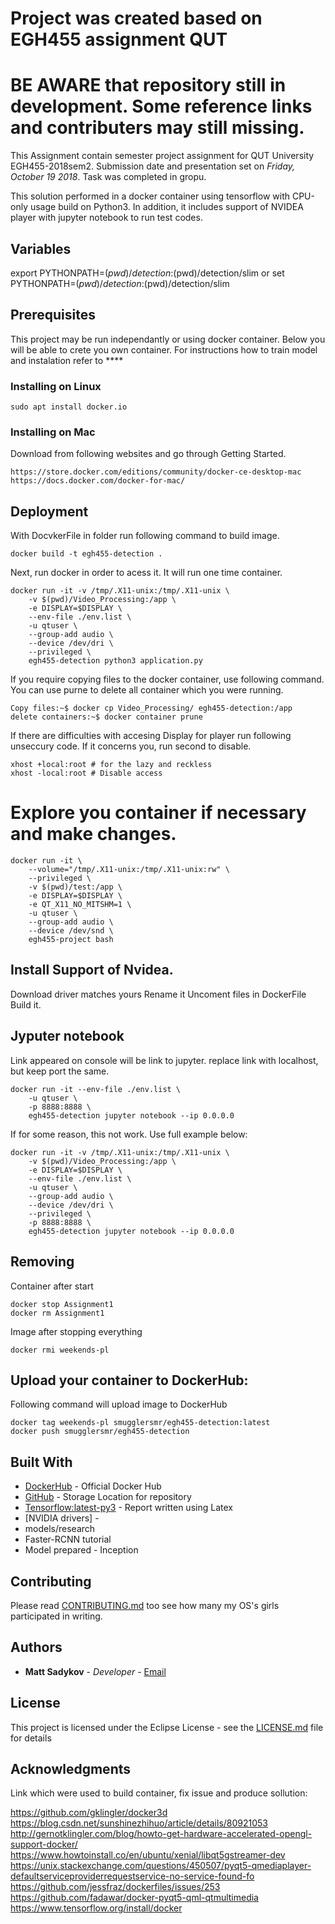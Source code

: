 # Project was created based on EGH455 assignment QUT
# BE AWARE that repository still in development. Some reference links and contributers may still missing.
This Assignment contain semester project assignment for QUT University EGH455-2018sem2. Submission date and presentation set on *Friday, October 19 2018*. Task was completed in gropu.

This solution performed in a docker container using tensorflow with CPU-only usage build on Python3. In addition, it includes support of NVIDEA player with jupyter notebook to run test codes.
## Variables
export PYTHONPATH=$(pwd)/detection:$(pwd)/detection/slim
or
set PYTHONPATH=$(pwd)/detection:$(pwd)/detection/slim


## Prerequisites
This project may be run independantly or using docker container. Below you will be able to crete you own container. For instructions how to train model and instalation refer to ****

### Installing on Linux 
```
sudo apt install docker.io
```
### Installing on Mac
Download from following websites and go through Getting Started.
```
https://store.docker.com/editions/community/docker-ce-desktop-mac
https://docs.docker.com/docker-for-mac/
```
## Deployment
With DocvkerFile in folder run following command to build image.
```
docker build -t egh455-detection .
```
Next, run docker in order to acess it. It will run one time container.
```
docker run -it -v /tmp/.X11-unix:/tmp/.X11-unix \
    -v $(pwd)/Video_Processing:/app \
    -e DISPLAY=$DISPLAY \
    --env-file ./env.list \
    -u qtuser \
    --group-add audio \
    --device /dev/dri \
    --privileged \
    egh455-detection python3 application.py
```
If you require copying files to the docker container, use following command. You can use purne to delete all container which you were running.
```
Copy files:~$ docker cp Video_Processing/ egh455-detection:/app
delete containers:~$ docker container prune
```

If there are difficulties with accesing Display for player run following unseccury code. If it concerns you, run second to disable.
```
xhost +local:root # for the lazy and reckless
xhost -local:root # Disable access
```

# Explore you container if necessary and make changes.
```
docker run -it \
    --volume="/tmp/.X11-unix:/tmp/.X11-unix:rw" \
    --privileged \
    -v $(pwd)/test:/app \
    -e DISPLAY=$DISPLAY \
    -e QT_X11_NO_MITSHM=1 \   
    -u qtuser \
    --group-add audio \
    --device /dev/snd \
    egh455-project bash
```
## Install Support of Nvidea.
Download driver matches yours
Rename it
Uncoment files in DockerFile
Build it.

## Jyputer notebook
Link appeared on console will be link to jupyter. replace link with localhost, but keep port the same.
```
docker run -it --env-file ./env.list \
    -u qtuser \
    -p 8888:8888 \
    egh455-detection jupyter notebook --ip 0.0.0.0
```

If for some reason, this not work. Use full example below:
```
docker run -it -v /tmp/.X11-unix:/tmp/.X11-unix \
    -v $(pwd)/Video_Processing:/app \
    -e DISPLAY=$DISPLAY \
    --env-file ./env.list \
    -u qtuser \
    --group-add audio \
    --device /dev/dri \
    --privileged \
    -p 8888:8888 \
    egh455-detection jupyter notebook --ip 0.0.0.0
```

## Removing
Container after start
```
docker stop Assignment1
docker rm Assignment1
```
Image after stopping everything
```
docker rmi weekends-pl
```
## Upload your container to DockerHub:
Following command will upload image to DockerHub
```
docker tag weekends-pl smugglersmr/egh455-detection:latest
docker push smugglersmr/egh455-detection
```

## Built With

* [DockerHub](https://hub.docker.com/) - Official Docker Hub
* [GitHub](https://github.com/SmugglerSMR/CAB432-assgn1) - Storage Location for repository
* [Tensorflow:latest-py3](https://www.latex-project.org/get/) - Report written using Latex
* [NVIDIA drivers] - 
* models/research
* Faster-RCNN tutorial
* Model prepared - Inception

## Contributing

Please read [CONTRIBUTING.md](https://github.com/) too see how many my OS's girls participated in writing.

## Authors

* **Matt Sadykov** - *Developer* - [Email](marat.sadykov@connect.qut.edu.au)

## License

This project is licensed under the Eclipse License - see the [LICENSE.md](LICENSE.md) file for details

## Acknowledgments
Link which were used to build container, fix issue and produce sollution:

https://github.com/gklingler/docker3d
https://blog.csdn.net/sunshinezhihuo/article/details/80921053
http://gernotklingler.com/blog/howto-get-hardware-accelerated-opengl-support-docker/
https://www.howtoinstall.co/en/ubuntu/xenial/libqt5gstreamer-dev
https://unix.stackexchange.com/questions/450507/pyqt5-qmediaplayer-defaultserviceproviderrequestservice-no-service-found-fo
https://github.com/jessfraz/dockerfiles/issues/253
https://github.com/fadawar/docker-pyqt5-qml-qtmultimedia
https://www.tensorflow.org/install/docker
